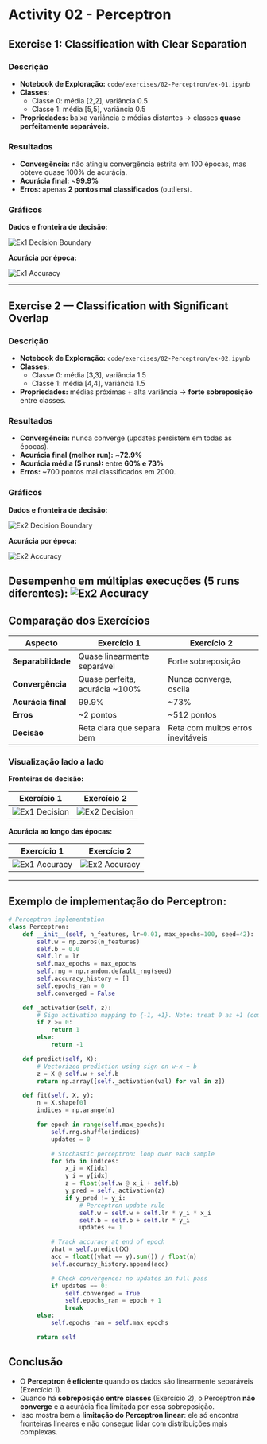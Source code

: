 # Activity 02 - Perceptron
## Exercise 1: Classification with Clear Separation

### Descrição
- **Notebook de Exploração:** `code/exercises/02-Perceptron/ex-01.ipynb`
- **Classes:**  
    - Classe 0: média [2,2], variância 0.5  
    - Classe 1: média [5,5], variância 0.5  
- **Propriedades:** baixa variância e médias distantes → classes **quase perfeitamente separáveis**.  

### Resultados
- **Convergência:** não atingiu convergência estrita em 100 épocas, mas obteve quase 100% de acurácia.  
- **Acurácia final:** ~**99.9%**  
- **Erros:** apenas **2 pontos mal classificados** (outliers).  

### Gráficos

**Dados e fronteira de decisão:**

![Ex1 Decision Boundary](../assets/activities/02/ex01_1.png)

**Acurácia por época:**

![Ex1 Accuracy](../assets/activities/02/ex01_2.png)

---

## Exercise 2 — Classification with Significant Overlap

### Descrição
- **Notebook de Exploração:** `code/exercises/02-Perceptron/ex-02.ipynb`
- **Classes:**  
    - Classe 0: média [3,3], variância 1.5  
    - Classe 1: média [4,4], variância 1.5  
- **Propriedades:** médias próximas + alta variância → **forte sobreposição** entre classes.  

### Resultados
- **Convergência:** nunca converge (updates persistem em todas as épocas).  
- **Acurácia final (melhor run):** ~**72.9%**  
- **Acurácia média (5 runs):** entre **60% e 73%**  
- **Erros:** ~700 pontos mal classificados em 2000.  

### Gráficos

**Dados e fronteira de decisão:**

![Ex2 Decision Boundary](../assets/activities/02/ex02_1.png)

**Acurácia por época:**

![Ex2 Accuracy](../assets/activities/02/ex02_2.png)

**Desempenho em múltiplas execuções (5 runs diferentes):**
![Ex2 Accuracy](../assets/activities/02/ex02_3.png)
---

## Comparação dos Exercícios

| Aspecto | Exercício 1 | Exercício 2 |
|---------|-------------|-------------|
| **Separabilidade** | Quase linearmente separável | Forte sobreposição |
| **Convergência** | Quase perfeita, acurácia ~100% | Nunca converge, oscila |
| **Acurácia final** | 99.9% | ~73% |
| **Erros** | ~2 pontos | ~512 pontos |
| **Decisão** | Reta clara que separa bem | Reta com muitos erros inevitáveis |

### Visualização lado a lado

**Fronteiras de decisão:**

| Exercício 1 | Exercício 2 |
|-------------|-------------|
| ![Ex1 Decision](../assets/activities/02/ex01_1.png) | ![Ex2 Decision](../assets/activities/02/ex02_1.png) |

**Acurácia ao longo das épocas:**

| Exercício 1 | Exercício 2 |
|-------------|-------------|
| ![Ex1 Accuracy](../assets/activities/02/ex01_2.png) | ![Ex2 Accuracy](../assets/activities/02/ex02_2.png) |

---

## Exemplo de implementação do Perceptron:
```python
# Perceptron implementation
class Perceptron:
    def __init__(self, n_features, lr=0.01, max_epochs=100, seed=42):
        self.w = np.zeros(n_features)  
        self.b = 0.0                   
        self.lr = lr
        self.max_epochs = max_epochs
        self.rng = np.random.default_rng(seed)
        self.accuracy_history = []
        self.epochs_ran = 0
        self.converged = False

    def _activation(self, z):
        # Sign activation mapping to {-1, +1}. Note: treat 0 as +1 (common in perceptron).
        if z >= 0:
            return 1
        else:
            return -1

    def predict(self, X):
        # Vectorized prediction using sign on w·x + b
        z = X @ self.w + self.b
        return np.array([self._activation(val) for val in z])

    def fit(self, X, y):
        n = X.shape[0]
        indices = np.arange(n)

        for epoch in range(self.max_epochs):
            self.rng.shuffle(indices)
            updates = 0

            # Stochastic perceptron: loop over each sample
            for idx in indices:
                x_i = X[idx]
                y_i = y[idx]
                z = float(self.w @ x_i + self.b)
                y_pred = self._activation(z)
                if y_pred != y_i:
                    # Perceptron update rule
                    self.w = self.w + self.lr * y_i * x_i
                    self.b = self.b + self.lr * y_i
                    updates += 1

            # Track accuracy at end of epoch
            yhat = self.predict(X)
            acc = float((yhat == y).sum()) / float(n)
            self.accuracy_history.append(acc)

            # Check convergence: no updates in full pass
            if updates == 0:
                self.converged = True
                self.epochs_ran = epoch + 1
                break
        else:
            self.epochs_ran = self.max_epochs

        return self
```

## Conclusão
- O **Perceptron é eficiente** quando os dados são linearmente separáveis (Exercício 1).  
- Quando há **sobreposição entre classes** (Exercício 2), o Perceptron **não converge** e a acurácia fica limitada por essa sobreposição.  
- Isso mostra bem a **limitação do Perceptron linear**: ele só encontra fronteiras lineares e não consegue lidar com distribuições mais complexas. 